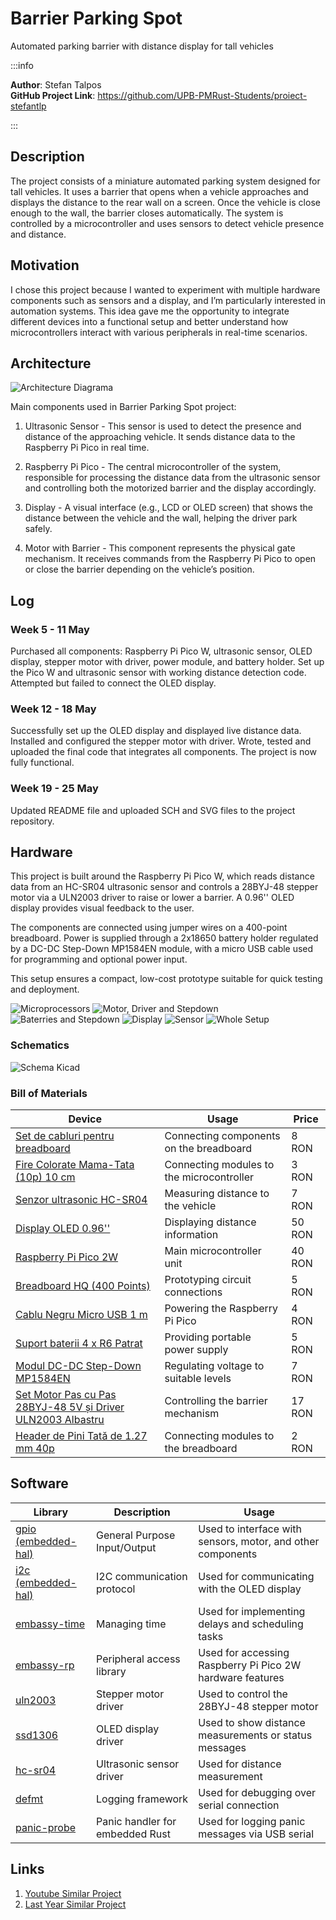 # Barrier Parking Spot
Automated parking barrier with distance display for tall vehicles

:::info 

**Author**: Stefan Talpos \
**GitHub Project Link**: https://github.com/UPB-PMRust-Students/proiect-stefantlp

:::

## Description

The project consists of a miniature automated parking system designed for tall vehicles. It uses a barrier that opens when a vehicle approaches and displays the distance to the rear wall on a screen. Once the vehicle is close enough to the wall, the barrier closes automatically. The system is controlled by a microcontroller and uses sensors to detect vehicle presence and distance.

## Motivation

I chose this project because I wanted to experiment with multiple hardware components such as sensors and a display, and I’m particularly interested in automation systems. This idea gave me the opportunity to integrate different devices into a functional setup and better understand how microcontrollers interact with various peripherals in real-time scenarios.

## Architecture 

![Architecture Diagrama](diagramaFinala.webp)

Main components used in Barrier Parking Spot project:
1. Ultrasonic Sensor - This sensor is used to detect the presence and distance of the approaching vehicle. It sends distance data to the Raspberry Pi Pico in real time.

2. Raspberry Pi Pico - The central microcontroller of the system, responsible for processing the distance data from the ultrasonic sensor and controlling both the motorized barrier and the display accordingly.

3. Display - A visual interface (e.g., LCD or OLED screen) that shows the distance between the vehicle and the wall, helping the driver park safely.

4. Motor with Barrier - This component represents the physical gate mechanism. It receives commands from the Raspberry Pi Pico to open or close the barrier depending on the vehicle’s position.


## Log

### Week 5 - 11 May

Purchased all components: Raspberry Pi Pico W, ultrasonic sensor, OLED display, stepper motor with driver, power module, and battery holder. Set up the Pico W and ultrasonic sensor with working distance detection code. Attempted but failed to connect the OLED display.

### Week 12 - 18 May

Successfully set up the OLED display and displayed live distance data. Installed and configured the stepper motor with driver. Wrote, tested and uploaded the final code that integrates all components. The project is now fully functional.

### Week 19 - 25 May

Updated README file and uploaded SCH and SVG files to the project repository.

## Hardware

This project is built around the Raspberry Pi Pico W, which reads distance data from an HC-SR04 ultrasonic sensor and controls a 28BYJ-48 stepper motor via a ULN2003 driver to raise or lower a barrier. A 0.96'' OLED display provides visual feedback to the user.

The components are connected using jumper wires on a 400-point breadboard. Power is supplied through a 2x18650 battery holder regulated by a DC-DC Step-Down MP1584EN module, with a micro USB cable used for programming and optional power input.

This setup ensures a compact, low-cost prototype suitable for quick testing and deployment.

![Microprocessors](imagine1.webp)
![Motor, Driver and Stepdown](imagine2.webp)
![Baterries and Stepdown](imagine3.webp)
![Display](imagine4.webp)
![Sensor](imagine5.webp)
![Whole Setup](imagine6.webp)

### Schematics

![Schema Kicad](schemakicad.svg)

### Bill of Materials

| Device | Usage | Price |
|--------|-------|-------|
| [Set de cabluri pentru breadboard](https://www.optimusdigital.ro/ro/fire-fire-mufate/12-set-de-cabluri-pentru-breadboard.html?search_query=Set+Fire+pentru+Breadboard&results=37) | Connecting components on the breadboard | 8 RON |
| [Fire Colorate Mama-Tata (10p) 10 cm](https://www.optimusdigital.ro/ro/fire-fire-mufate/650-fire-colorate-mama-tata-10p.html?search_query=Fire+Colorate+Mama-Tata+%2810p%29+10+cm&results=6) | Connecting modules to the microcontroller | 3 RON |
| [Senzor ultrasonic HC-SR04](https://www.optimusdigital.ro/ro/senzori-senzori-ultrasonici/12897-senzor-ultrasonic-hc-sr04-.html?search_query=Senzor+ultrasonic+HC-SR04&results=31) | Measuring distance to the vehicle | 7 RON |
| [Display OLED 0.96''](https://www.optimusdigital.ro/ro/optoelectronice-altele/12657-display-oled-096-.html?search_query=Display+OLED+0.96%27%27&results=7) | Displaying distance information | 50 RON |
| [Raspberry Pi Pico 2W](https://www.optimusdigital.ro/ro/placi-raspberry-pi/13327-raspberry-pi-pico-2-w.html?search_query=%09Raspberry+Pi+Pico+2W&results=26) | Main microcontroller unit | 40 RON |
| [Breadboard HQ (400 Points)](https://www.optimusdigital.ro/ro/prototipare-breadboard-uri/44-breadboard-400-points.html?search_query=Breadboard+HQ+%28400+Points%29&results=1) | Prototyping circuit connections | 5 RON |
| [Cablu Negru Micro USB 1 m](https://www.optimusdigital.ro/ro/cabluri-cabluri-usb/11939-cablu-negru-micro-usb-1-m.html?search_query=%09Cablu+Negru+Micro+USB+1+m&results=20) | Powering the Raspberry Pi Pico | 4 RON |
| [Suport baterii 4 x R6 Patrat](https://www.optimusdigital.ro/ro/toate-produsele/2374-suport-baterii-4-x-r6-patrat.html?search_query=suport+baterii+aa+4&results=58) | Providing portable power supply | 5 RON |
| [Modul DC-DC Step-Down MP1584EN](https://www.optimusdigital.ro/ro/surse-coboratoare-reglabile/166-modul-dc-dc-step-down-mp1584en.html?search_query=Modul+DC-DC+Step-Down+MP1584EN&results=2) | Regulating voltage to suitable levels | 7 RON |
| [Set Motor Pas cu Pas 28BYJ-48 5V și Driver ULN2003 Albastru](https://www.optimusdigital.ro/ro/motoare-motoare-pas-cu-pas/101-driver-uln2003-motor-pas-cu-pas-de-5-v-.html?search_query=Set+Motor+Pas+cu+Pas+28BYJ-48+5V+%C8%99i+Driver+ULN2003+Albastru&results=1) | Controlling the barrier mechanism | 17 RON |
| [Header de Pini Tată de 1.27 mm 40p](https://www.optimusdigital.ro/ro/componente-electronice-headere-de-pini/8865-header-de-pini-tata-de-127-mm-2-x-40p.html?search_query=%09Header+de+Pini+Tata+de+1.27+mm+40p&results=4) | Connecting modules to the breadboard | 2 RON |


## Software

| Library | Description | Usage |
|---------|-------------|-------|
| [gpio (embedded-hal)](https://docs.rs/embedded-hal/latest/embedded_hal/digital/index.html) | General Purpose Input/Output | Used to interface with sensors, motor, and other components |
| [i2c (embedded-hal)](https://docs.rs/embedded-hal/latest/embedded_hal/i2c/index.html) | I2C communication protocol | Used for communicating with the OLED display |
| [embassy-time](https://github.com/embassy-rs/embassy) | Managing time | Used for implementing delays and scheduling tasks |
| [embassy-rp](https://github.com/embassy-rs/embassy) | Peripheral access library | Used for accessing Raspberry Pi Pico 2W hardware features |
| [uln2003](https://github.com/JorgeSegarra/stepper) | Stepper motor driver | Used to control the 28BYJ-48 stepper motor |
| [ssd1306](https://crates.io/crates/ssd1306) | OLED display driver | Used to show distance measurements or status messages |
| [hc-sr04](https://github.com/eldruin/hc-sr04) | Ultrasonic sensor driver | Used for distance measurement |
| [defmt](https://crates.io/crates/defmt) | Logging framework | Used for debugging over serial connection |
| [panic-probe](https://crates.io/crates/panic-probe) | Panic handler for embedded Rust | Used for logging panic messages via USB serial |

## Links

1. [Youtube Similar Project](https://www.youtube.com/watch?v=O7yoa-hwnkI&ab_channel=TheNeoStudios)
2. [Last Year Similar Project](https://pmrust.pages.upb.ro/docs/fils_en/project/2024/luca.rosoiu)
